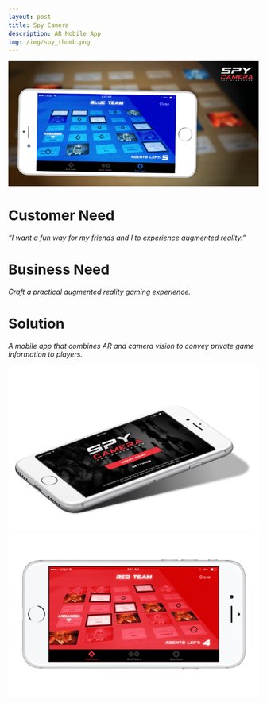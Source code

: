 ```yaml
---
layout: post
title: Spy Camera
description: AR Mobile App
img: /img/spy_thumb.png
---
```


<img class="img_scale" src="/img/spy_cover.png"/>

# Customer Need
*“I want a fun way for my friends and I to experience augmented reality.”*

# Business Need
*Craft a practical augmented reality gaming experience.*

# Solution
*A mobile app that combines AR and camera vision to convey private game information to players.*

<img class="img_scale" src="/img/spy1.png"/>

<img class="img_scale" src="/img/spy2.png"/>
